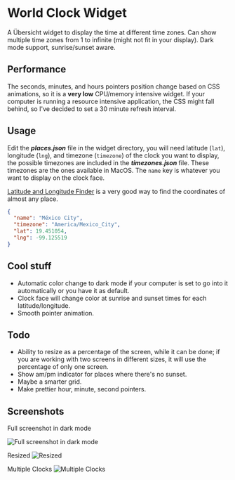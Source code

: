 # World Clock Widget

A Übersicht widget to display the time at different time zones. Can show multiple time zones from 1 to infinite (might not fit in your display). Dark mode support, sunrise/sunset aware.

## Performance

The seconds, minutes, and hours pointers position change based on CSS animations, so it is a __very low__ CPU/memory intensive widget. If your computer is running a resource intensive application, the CSS might fall behind, so I've decided to set a 30 minute refresh interval.

## Usage
Edit the **_places.json_** file in the widget directory, you will need latitude (`lat`), longitude (`lng`), and timezone (`timezone`) of the clock you want to display, the possible timezones are included in the **_timezones.json_** file. These timezones are the ones available in MacOS. The `name` key is whatever you want to display on the clock face.

[Latitude and Longitude Finder](https://www.latlong.net) is a very good way to find the coordinates of almost any place.

```json
{
  "name": "México City",
  "timezone": "America/Mexico_City",
  "lat": 19.451054,
  "lng": -99.125519
}
```

## Cool stuff
- Automatic color change to dark mode if your computer is set to go into it automatically or you have it as default.
- Clock face will change color at sunrise and sunset times for each latitude/longitude.
- Smooth pointer animation.

## Todo
- Ability to resize as a percentage of the screen, while it can be done; if you are working with two screens in different sizes, it will use the percentage of only one screen.
- Show am/pm indicator for places where there's no sunset.
- Maybe a smarter grid.
- Make prettier hour, minute, second pointers.

## Screenshots

Full screenshot in dark mode

![Full screenshot in dark mode](https://github.com/rafcontreras/Ubersicht-World-Clock-Widget/raw/master/full_screenshot.png)

Resized
![Resized](https://github.com/rafcontreras/Ubersicht-World-Clock-Widget/raw/master/big_size.png)

Multiple Clocks
![Multiple Clocks](https://github.com/rafcontreras/Ubersicht-World-Clock-Widget/raw/master/multiple_clocks.png)